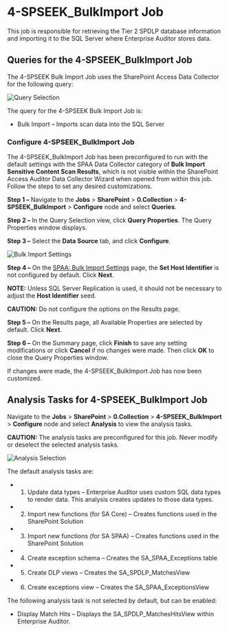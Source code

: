 # 4-SPSEEK_BulkImport Job

This job is responsible for retrieving the Tier 2 SPDLP database information and importing it to the
SQL Server where Enterprise Auditor stores data.

## Queries for the 4-SPSEEK_BulkImport Job

The 4-SPSEEK Bulk Import Job uses the SharePoint Access Data Collector for the following query:

![Query Selection](/img/versioned_docs/accessanalyzer_11.6/accessanalyzer/solutions/sharepoint/collection/spseekbulkimportquery.webp)

The query for the 4-SPSEEK Bulk Import Job is:

- Bulk Import – Imports scan data into the SQL Server

### Configure 4-SPSEEK_BulkImport Job

The 4-SPSEEK_BulkImport Job has been preconfigured to run with the default settings with the SPAA
Data Collector category of **Bulk Import Sensitive Content Scan Results**, which is not visible
within the SharePoint Access Auditor Data Collector Wizard when opened from within this job. Follow
the steps to set any desired customizations.

**Step 1 –** Navigate to the **Jobs** > **SharePoint** > **0.Collection** >
**4-SPSEEK_BulkImport** > **Configure** node and select **Queries**.

**Step 2 –** In the Query Selection view, click **Query Properties**. The Query Properties window
displays.

**Step 3 –** Select the **Data Source** tab, and click **Configure**.

![Bulk Import Settings](/img/versioned_docs/accessanalyzer_11.6/accessanalyzer/admin/datacollector/spaa/bulkimportsettings.webp)

**Step 4 –** On the
[SPAA: Bulk Import Settings](/docs/accessanalyzer/11.6/admin/datacollector/spaa/bulkimportsettings.md)
page, the **Set Host Identifier** is not configured by default. Click **Next**.

**NOTE:** Unless SQL Server Replication is used, it should not be necessary to adjust the **Host
Identifier** seed.

**CAUTION:** Do not configure the options on the Results page.

**Step 5 –** On the Results page, all Available Properties are selected by default. Click **Next**.

**Step 6 –** On the Summary page, click **Finish** to save any setting modifications or click
**Cancel** if no changes were made. Then click **OK** to close the Query Properties window.

If changes were made, the 4-SPSEEK_BulkImport Job has now been customized.

## Analysis Tasks for 4-SPSEEK_BulkImport Job

Navigate to the **Jobs** > **SharePoint** > **0.Collection** > **4-SPSEEK_BulkImport** >
**Configure** node and select **Analysis** to view the analysis tasks.

**CAUTION:** The analysis tasks are preconfigured for this job. Never modify or deselect the
selected analysis tasks.

![Analysis Selection](/img/versioned_docs/accessanalyzer_11.6/accessanalyzer/solutions/sharepoint/collection/spseekbulkimportanalysis.webp)

The default analysis tasks are:

-   1. Update data types – Enterprise Auditor uses custom SQL data types to render data. This
       analysis creates updates to those data types.
-   2. Import new functions (for SA Core) – Creates functions used in the SharePoint Solution
-   3. Import new functions (for SA SPAA) – Creates functions used in the SharePoint Solution
-   4. Create exception schema – Creates the SA_SPAA_Exceptions table
-   5. Create DLP views – Creates the SA_SPDLP_MatchesView
-   6. Create exceptions view – Creates the SA_SPAA_ExceptionsView

The following analysis task is not selected by default, but can be enabled:

- Display Match Hits – Displays the SA_SPDLP_MatchesHitsView within Enterprise Auditor.
